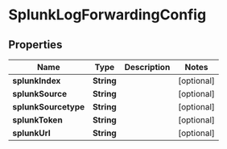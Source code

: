 

# SplunkLogForwardingConfig


## Properties

Name | Type | Description | Notes
------------ | ------------- | ------------- | -------------
**splunkIndex** | **String** |  |  [optional]
**splunkSource** | **String** |  |  [optional]
**splunkSourcetype** | **String** |  |  [optional]
**splunkToken** | **String** |  |  [optional]
**splunkUrl** | **String** |  |  [optional]



